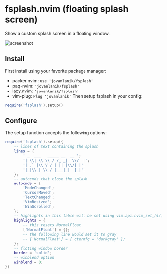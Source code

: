 # fsplash.nvim (floating splash screen)
Show a custom splash screen in a floating window.

![screenshot](https://github.com/jovanlanik/fsplash.nvim/assets/21199271/2e732304-83f5-4217-a4aa-a9e59d82b420)
## Install
First install using your favorite package manager:
- packer.nvim: `use 'jovanlanik/fsplash'`
- paq-nvim: `'jovanlanik/fsplash'`
- lazy.nvim: `'jovanlanik/fsplash'`
- vim-plug: `Plug 'jovanlanik'`
Then setup fsplash in your config:
```lua
require('fsplash').setup()
```
## Configure
The setup function accepts the following options:
```lua
require('fsplash').setup({
    -- lines of text containing the splash
	lines = {
		' _  ___   _____ __  __ ';
		'| \\| \\ \\ / /_ _|  \\/  |';
		'| .` |\\ V / | || |\\/| |';
		'|_|\\_| \\_/ |___|_|  |_|';
	};
    -- autocmds that close the splash
	autocmds = {
		'ModeChanged';
		'CursorMoved';
		'TextChanged';
		'VimResized';
		'WinScrolled';
	};
    -- highlights in this table will be set using vim.api.nvim_set_hl()
	highlights = {
        -- this resets NormalFloat
		['NormalFloat'] = {};
        -- the following line would set it to gray
        -- ['NormalFloat'] = { ctermfg = 'darkgray' };
	};
    -- floting window border
	border = 'solid';
    -- winblend option
	winblend = 0;
})
```
